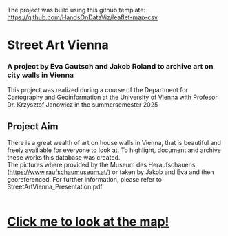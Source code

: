 The project was build using this github template:
https://github.com/HandsOnDataViz/leaflet-map-csv

# Street Art Vienna

### A project by Eva Gautsch and Jakob Roland to archive art on city walls in Vienna
This project was realized during a course of the Department for Cartography and Geoinformation at the University of Vienna with Profesor Dr. Krzysztof Janowicz in the summersemester 2025


## Project Aim
There is a great wealth of art on house walls in Vienna, that is beautiful and freely availiable for everyone to look at. To highlight, document and archive these works this database was created. <br>
The pictures where provided by the Museum des Heraufschauens (https://www.raufschaumuseum.at/) or taken by Jakob and Eva and then georeferenced. For further information, please refer to StreetArtVienna_Presentation.pdf <br><br>

# <a href="https://jrolanduni.github.io/StreetArt_Vienna/index.html">Click me to look at the map!</a>

